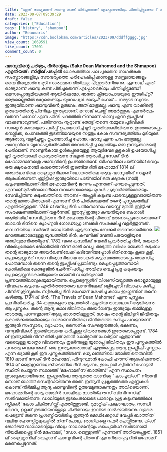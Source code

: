 ```yaml
---
title: "ഏത് രാജ്യമാണ് ഷാമ്പു കണ്ട് പിടിച്ചതെന്ന് എപ്പോഴെങ്കിലും ചിന്തിച്ചിട്ടുണ്ടോ ? എന്നാൽ ഞെട്ടാൻ തയ്യാറായിക്കോ ..."
date: 2023-09-07T09:39:29
draft: false
categories: ["Education"]
tags: ['history', 'shampoo']
author: "Beaumaris"
image: "https://cdn.boolokam.com/articles/2023/09/dddffgggg.jpg"
view_count: 1669591
like_count: 17091
comment_count: 0
---
```


**ഷാമ്പുവിന്റെ ചരിത്രം, ദീൻന്റെയും** **(Sake Dean Mahomed and the Shmapoo)** **എഴുതിയത് : സിദ്ദീഖ് പടപ്പിൽ** ലോകത്തിലെ പല പുരാതന നാഗരികത സംസ്കാരങ്ങളിലും സൗന്ദര്യത്തെ പരിപോഷിപ്പിക്കാനുള്ള സമ്പ്രദായങ്ങളും വൈവിദ്ധ്യമാർന്ന മുടി സംരക്ഷണ രീതികളും പിന്തുടർന്നിരുന്നു. എന്നാല് ഏത് രാജ്യമാണ് ഷാമ്പു കണ്ട് പിടിച്ചതെന്ന് എപ്പോഴെങ്കിലും ചിന്തിച്ചിട്ടുണ്ടോ? മെസപ്പൊട്ടേമിയക്കാർ ആയിരിക്കുമോ, അതോ ക്ലിയോപാട്രയുടെ ഈജിപ്റ്റ്? അതുമല്ലെങ്കിൽ മറ്റേതെങ്കിലും യൂറോപ്യൻ രാജ്യം? ഹേയ്... നമ്മുടെ സ്വന്തം ഇന്ത്യയിലാണ് ഷാമ്പുവിന്റെ ഉത്ഭവം. അത് മാത്രമല്ല, ഷാമ്പു എന്ന വാക്കിന്റെ ഉത്ഭവത്തിന്റെ പിന്നിലും ഇന്ത്യയാണ്. മസാജ് ചെയ്ത് അമർത്തുക എന്നർത്ഥം വരുന്ന 'ചമ്പോ' എന്ന ഹിന്ദി പദത്തിൽ നിന്നാണ് ഷാമ്പു എന്ന ഇംഗ്ലീഷ് വാക്കുണ്ടാവുന്നത്. പതിനാറാം നൂറ്റാണ്ട് തൊട്ട് തന്നെ നമ്മുടെ പൂർവികർ സാബൂൻ കായയുടെ പൾപ്പ് ഉപയോഗിച്ച് മുടി വൃത്തിയാക്കിയിരുന്നു. ഇതോടൊപ്പം നെല്ലിക്ക, ചെമ്പരത്തി തുടങ്ങിയവയുടെ സത്തും കേശ സൗന്ദര്യത്തിനും മുടിയുടെ ആരോഗ്യ വളർച്ചയ്ക്കും ഉപയോഗിച്ചു പോന്നു. ഷാമ്പു എന്ന പദം മാത്രമല്ല, ഷാമ്പുവിനെ യൂറോപ്യർക്കിടയിൽ അവതരിപ്പിച്ച ഖ്യാതിയും ഒരു ഇന്ത്യക്കാരന്റെ പേരിലാണ്. സാബൂൻകായ ഉൾപ്പെടെയുള്ള ആയുർവേദ കൂട്ടുകൾ ഉപയോഗിച്ചു മുടി വൃത്തിയാക്കി കൊടുത്തിരുന്ന സലൂൺ ആരംഭിച്ച സേക്ക് ദീൻ മഹോമ്മദാണത്രെ ഷാമ്പുവിന്റെ ഉപജ്ഞാതാവ്. ബീഹാറിലെ പാട്നയില് വെറും ഒരു ക്ഷുരകനായി കുലത്തൊഴിൽ തുടങ്ങിയ ദീൻ മഹോമ്മദ് 1814 ല് അയർലണ്ടിലെ ബ്രൈറ്റണിലാണ് ലോകത്തിലെ ആദ്യ ഷാമ്പൂയിങ് സലൂൺ ആരംഭിക്കുന്നത്. ബ്രിട്ടീഷ് ഇന്ത്യയിലെ പാട്നയില് ഒരു ക്ഷുരക (നയി) കുടുംബത്തിലാണ് ദീൻ മഹോമ്മദിന്റെ ജനനം എന്നാണ് പറയപ്പെടുന്നത്. എന്നാല് മുർഷിദാബാദിലെ നവാക്കന്മാരെയും മുഗൾ ചക്രവർത്തിമാരെയും സേവിച്ചിരുന്ന കുടുംബത്തിലെ അറബ് - അഫ്സർ കുടുംബ പാരമ്പ്യമുള്ളവരായിരുന്നു തന്റെ മാതാപിതാക്കൾ എന്നാണ് ദീൻ പിൽക്കാലത്ത് തന്റെ പുസ്തകത്തില് എഴുതിയിട്ടുള്ളത്. 1749 ല് ജനിച്ച ദീൻ പതിനൊന്നാം വയസ്സ് മുതൽ ബ്രിട്ടീഷ് സംരക്ഷണത്തിലാണ് വളർന്നത്. ഈസ്റ്റ് ഇന്ത്യാ കമ്പനിയുടെ ബംഗാൾ ആർമിയില് സേവിച്ചിരുന്ന ദീൻ മഹോമ്മദിന്റെ പിതാവ് മരണപ്പെട്ടതോടെയാണ് ബാലൻ ദീനിനെ ക്യാപ്റ്റൻ ഗോഡ്ഫ്രേ ബേക്കർ സംരക്ഷിച്ചു വളർത്തുന്നത്. കമ്പനിയിലെ സർജൻ ജോലിയിൽ എടുക്കുന്നതും ബേക്കർ തന്നെയായിരുന്നു. ![](https://cdn.boolokam.com/articles/2023/09/qd.jpg)മറാത്തക്കാരോടുള്ള യുദ്ധത്തിൽ ദീൻ, കമ്പനിക്ക് വേണ്ടി പടയാളിയുടെ അങ്കിയുമണിഞ്ഞിട്ടുണ്ട്. 1782 വരെ കമ്പനിക്ക് വേണ്ടി പ്രവർത്തിച്ച ദീൻ, ബേക്കർ വിരമിച്ചതോടെ ജോലിയിൽ നിന്ന് രാജി വെച്ചു. അടുത്ത വർഷം ബേക്കർ കുടുംബം തന്റെ രാജ്യമായ അയർലണ്ടിലേക്ക് കുടിയേറിയപ്പോൾ ദീനിനെയും കൂടെ കൂട്ടി. പ്രൊട്ടെസ്റ്റന്‍റ് സഭാ വിശ്വാസിയായ ബേക്കർ കുടുംബത്തോടൊപ്പം താമസിച്ചു പോരുമ്പോൾ തന്നെ തന്റെ ഇംഗ്ലീഷ് പ്രാവിണ്യം മെച്ചപ്പെടുത്താനായി കോർക്കിലെ കോളേജിൽ ചേർന്ന് പഠിച്ചു. അവിടെ വെച്ചു പ്രഭു കുടുംബവും പ്രൊട്ടെസ്റ്റന്‍റകാരിയുമായ ജെയ്ൻ ഡാലിയുമായി പ്രണയത്തിലാവുകയുമായിരുന്നു. പ്രൊട്ടെസ്റ്റന്‍റ് വിശ്വസിയല്ലാത്ത ഒരാളുമായുള്ള വിവാഹം കുടുംബം എതിർത്തതോടെ ലണ്ടനിലേക്ക് ഒളിച്ചോടി വിവാഹം കഴിച്ചു. പിന്നീട് ക്രിസ്തുമതം സ്വീകരിച്ചു ദീൻ മഹോമദ് ശേഷിച്ച കാലം ഇംഗ്ലണ്ടില് തന്നെ കഴിഞ്ഞു. 1794 ല് ദീൻ, 'The Travels of Dean Mahomet' എന്ന പുസ്തകം പ്രസിദ്ധീകരിച്ചു. 34 കത്തുകളുടെ രൂപത്തിൽ എഴുതിയ ട്രാവലോഗ് ആയിരുന്നു ആ പുസ്തകം. തന്റെ ആദ്യ കാല ജീവിതവും അയർലണ്ടും ഇന്ത്യയും തമ്മിലുള്ള താരതമ്യ പഠനവുമാണ് ആദ്യ ഭാഗത്തിലുള്ളത്. ശേഷം തന്റെ മിലിട്ടറി ജീവിതവും കൊൽക്കത്തയിലെയും വാരാണസിയിലെ ജീവിതത്തെ കുറിച്ചും പറയുന്നുണ്ട്. ഇന്ത്യൻ സംസ്കാരം, വ്യാപാരം, സൈനിക സംഘട്ടനങ്ങൾ, ഭക്ഷണം, വന്യജീവികൾ തുടങ്ങിയവയെ കുറിച്ചുള്ള വിവരണങ്ങൾ ഇതോടൊപ്പമുണ്ട്. 1784 ല് ഇന്ത്യയിൽ നിന്ന് തിരിച്ചത് മുതൽ ഡാർട്മൗത് പോർട്ടില് എത്തുന്നത് വരെയുള്ള യാത്രാ വിവരണവും തുടർന്നുള്ള യൂറോപ്പ് ജീവിതവും ഈ പുസ്തകത്തിൽ പറഞ്ഞു വെക്കുന്നുണ്ട്. ഒരു ഇന്ത്യക്കാരാനാല് എഴുതപ്പെട്ട ആദ്യ ഇംഗ്ലീഷ് പുസ്തകം എന്ന ഖ്യാതി കൂടി ഈ പുസ്തകത്തിനുണ്ട്. മധ്യ ലണ്ടനിലെ ജോർജ് തെരുവിൽ 1810 ലാണ് സേക് ദീൻ മഹോമദ്, ഹിന്ദുസ്ഥാൻ കോഫി ഹൗസ് ആരംഭിക്കുന്നത്. 1814 ല് ബ്രൈറ്റണിലേക്ക് മടങ്ങിയ ദീൻ കുടുംബം, ഇപ്പോൾ ക്വീൻസ് ഹോട്ടൽ സ്ഥിതി ചെയ്യുന്ന സ്ഥലത്ത് 'മഹോമദ്'സ് ബാത്ത്സ്' എന്ന സ്ഥാപനം തുടങ്ങുകയായിരുന്നു. ഇംഗ്ലണ്ടിലെ ആദ്യത്തെ വാണിജ്യ "ഷാംപൂയിംഗ്" നീരാവി മസാജ് ബാത്ത് സെന്ററായിരുന്നു അത്. ഇന്ത്യൻ പ്രകൃത്തിദത്ത എണ്ണകൾ കൊണ്ട് നിർമ്മിച്ച ആദ്യ ഷാമ്പുവിന്റെ ഉത്ഭവമുണ്ടാകുന്നതും അവിടെയാണ്. മഹോമ്മദിന്റെ ഭാര്യ ജെയ്ൻ ഡാലിയും ബാത്ത്ഹൗസ് ബിസിനസില് സജീവമായിരുന്നു. ഡാലിയുടെ ഇടപെടലോടെ ധാരാളം പ്രഭു കുടുംബത്തിലെ സ്ത്രീകൾ 'കേശ ചികിത്സ'യ്ക്ക് എത്തിത്തുടങ്ങി. റുമാറ്റിക് പക്ഷാഘാതം, സന്ധി വേദന, ഉളുക്ക് തുടങ്ങിയവയ്ക്കുള്ള ചികിത്സയും ഇവിടെ നൽകിയിരുന്നു. വളരെ പെട്ടെന്ന് തന്നെ പ്രശസ്തിയാർജിച്ച ഇന്ത്യൻ മെഡിക്കേറ്റഡ് വേപ്പർ ബാത്തിന് വലിയ ഹോസ്പിറ്റലുകളിൽ നിന്ന് പോലും രോഗികളെ റഫർ ചെയ്തിരുന്നു. കിംഗ് ജോർജ്ജ് നാലാമന്റെയും വില്യം നാലാമന്റെയും ഷാംപൂയിംഗ് സർജനായി നിയമിക്കപ്പെട്ട ദീൻ മഹോമദ്, "ഡോ. ബ്രൈറ്റൺ" എന്നാണ് അറിയപ്പെട്ടത്. 1851 ല് ബ്രൈറ്റണില് വെച്ചാണ് ഷാമ്പുവിന്റെ പിതാവ് എന്നറിയപ്പെട്ട ദീൻ മഹോമദ് മരണപ്പെടുന്നത്.
